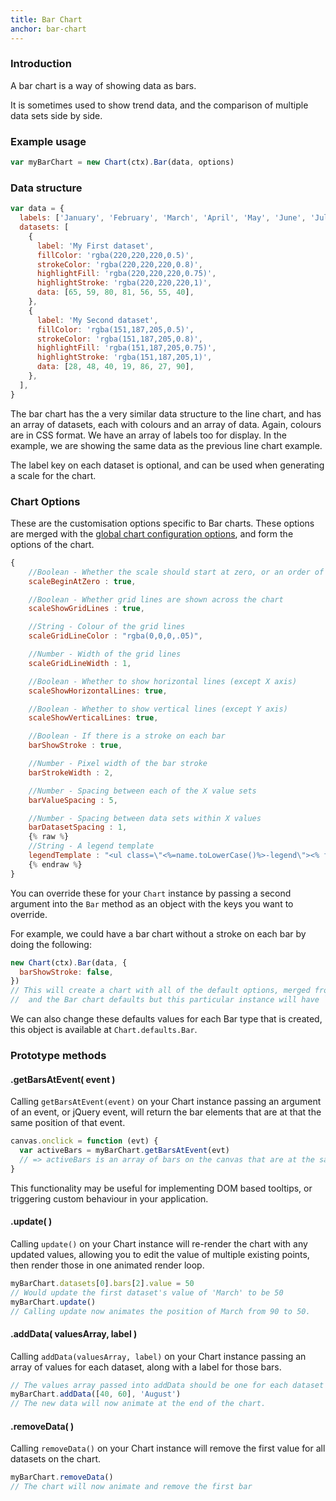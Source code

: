 ```yaml
---
title: Bar Chart
anchor: bar-chart
---
```


### Introduction

A bar chart is a way of showing data as bars.

It is sometimes used to show trend data, and the comparison of multiple data
sets side by side.

<div class="canvas-holder">
	<canvas width="250" height="125"></canvas>
</div>

### Example usage

```javascript
var myBarChart = new Chart(ctx).Bar(data, options)
```

### Data structure

```javascript
var data = {
  labels: ['January', 'February', 'March', 'April', 'May', 'June', 'July'],
  datasets: [
    {
      label: 'My First dataset',
      fillColor: 'rgba(220,220,220,0.5)',
      strokeColor: 'rgba(220,220,220,0.8)',
      highlightFill: 'rgba(220,220,220,0.75)',
      highlightStroke: 'rgba(220,220,220,1)',
      data: [65, 59, 80, 81, 56, 55, 40],
    },
    {
      label: 'My Second dataset',
      fillColor: 'rgba(151,187,205,0.5)',
      strokeColor: 'rgba(151,187,205,0.8)',
      highlightFill: 'rgba(151,187,205,0.75)',
      highlightStroke: 'rgba(151,187,205,1)',
      data: [28, 48, 40, 19, 86, 27, 90],
    },
  ],
}
```

The bar chart has the a very similar data structure to the line chart, and has
an array of datasets, each with colours and an array of data. Again, colours are
in CSS format. We have an array of labels too for display. In the example, we
are showing the same data as the previous line chart example.

The label key on each dataset is optional, and can be used when generating a
scale for the chart.

### Chart Options

These are the customisation options specific to Bar charts. These options are
merged with the
[global chart configuration options](#getting-started-global-chart-configuration),
and form the options of the chart.

```javascript
{
	//Boolean - Whether the scale should start at zero, or an order of magnitude down from the lowest value
	scaleBeginAtZero : true,

	//Boolean - Whether grid lines are shown across the chart
	scaleShowGridLines : true,

	//String - Colour of the grid lines
	scaleGridLineColor : "rgba(0,0,0,.05)",

	//Number - Width of the grid lines
	scaleGridLineWidth : 1,

	//Boolean - Whether to show horizontal lines (except X axis)
	scaleShowHorizontalLines: true,

	//Boolean - Whether to show vertical lines (except Y axis)
	scaleShowVerticalLines: true,

	//Boolean - If there is a stroke on each bar
	barShowStroke : true,

	//Number - Pixel width of the bar stroke
	barStrokeWidth : 2,

	//Number - Spacing between each of the X value sets
	barValueSpacing : 5,

	//Number - Spacing between data sets within X values
	barDatasetSpacing : 1,
	{% raw %}
	//String - A legend template
	legendTemplate : "<ul class=\"<%=name.toLowerCase()%>-legend\"><% for (var i=0; i<datasets.length; i++){%><li><span style=\"background-color:<%=datasets[i].fillColor%>\"></span><%if(datasets[i].label){%><%=datasets[i].label%><%}%></li><%}%></ul>"
	{% endraw %}
}
```

You can override these for your `Chart` instance by passing a second argument
into the `Bar` method as an object with the keys you want to override.

For example, we could have a bar chart without a stroke on each bar by doing the
following:

```javascript
new Chart(ctx).Bar(data, {
  barShowStroke: false,
})
// This will create a chart with all of the default options, merged from the global config,
//  and the Bar chart defaults but this particular instance will have `barShowStroke` set to false.
```

We can also change these defaults values for each Bar type that is created, this
object is available at `Chart.defaults.Bar`.

### Prototype methods

#### .getBarsAtEvent( event )

Calling `getBarsAtEvent(event)` on your Chart instance passing an argument of an
event, or jQuery event, will return the bar elements that are at that the same
position of that event.

```javascript
canvas.onclick = function (evt) {
  var activeBars = myBarChart.getBarsAtEvent(evt)
  // => activeBars is an array of bars on the canvas that are at the same position as the click event.
}
```

This functionality may be useful for implementing DOM based tooltips, or
triggering custom behaviour in your application.

#### .update( )

Calling `update()` on your Chart instance will re-render the chart with any
updated values, allowing you to edit the value of multiple existing points, then
render those in one animated render loop.

```javascript
myBarChart.datasets[0].bars[2].value = 50
// Would update the first dataset's value of 'March' to be 50
myBarChart.update()
// Calling update now animates the position of March from 90 to 50.
```

#### .addData( valuesArray, label )

Calling `addData(valuesArray, label)` on your Chart instance passing an array of
values for each dataset, along with a label for those bars.

```javascript
// The values array passed into addData should be one for each dataset in the chart
myBarChart.addData([40, 60], 'August')
// The new data will now animate at the end of the chart.
```

#### .removeData( )

Calling `removeData()` on your Chart instance will remove the first value for
all datasets on the chart.

```javascript
myBarChart.removeData()
// The chart will now animate and remove the first bar
```
